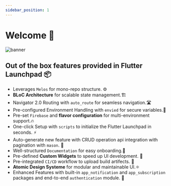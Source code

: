 ```yaml
---
sidebar_position: 1
---
```


# Welcome 👋

![banner](/img/banner.webp)

## Out of the box features provided in Flutter Launchpad 📦 

- Leverages `Melos` for mono-repo structure. ⚙️
- **BLoC Architecture** for scalable state management.🏗️
- Navigator 2.0 Routing with `auto_route` for seamless navigation.🛣️
- Pre-configured Environment Handling with `envied` for secure variables.🔐
- Pre-set `Firebase` and **flavor configuration** for multi-environment support.🔥
- One-click Setup with `scripts` to initialize the Flutter Launchpad in seconds. ⚡
- Auto-generate new feature with CRUD operation api integration with pagination with `mason`. 🔮
- Well-structured `Documentation` for easy onboarding.📖
- Pre-defined **Custom Widgets** to speed up UI development. 🧱
- Pre-integrated `CI/CD` workflow to upload build artifects. 🚛 
- **Atomic Design Systeme** for modular and maintainable UI.⚛️
- Enhanced Features with built-in `app_notification` and `app_subscription` packages and end-to-end `authentication` module. 🚀